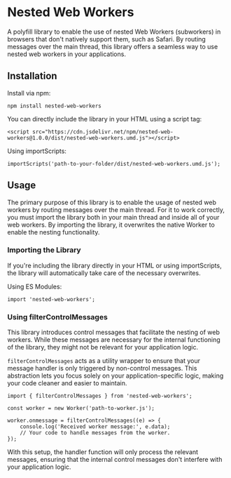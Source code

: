 # Nested Web Workers

A polyfill library to enable the use of nested Web Workers (subworkers) in browsers that don't natively support them, such as Safari.
By routing messages over the main thread, this library offers a seamless way to use nested web workers in your applications.

## Installation

Install via npm:
```
npm install nested-web-workers
```

You can directly include the library in your HTML using a script tag:
```
<script src="https://cdn.jsdelivr.net/npm/nested-web-workers@1.0.0/dist/nested-web-workers.umd.js"></script>
```

Using importScripts:
```
importScripts('path-to-your-folder/dist/nested-web-workers.umd.js');
```

## Usage
The primary purpose of this library is to enable the usage of nested web workers by routing messages over the main thread. For it to work correctly, you must import the library both in your main thread and inside all of your web workers. By importing the library, it overwrites the native Worker to enable the nesting functionality.

### Importing the Library
If you're including the library directly in your HTML or using importScripts, the library will automatically take care of the necessary overwrites.

Using ES Modules:
```
import 'nested-web-workers';
```


### Using filterControlMessages
This library introduces control messages that facilitate the nesting of web workers. While these messages are necessary for the internal functioning of the library, they might not be relevant for your application logic.

`filterControlMessages` acts as a utility wrapper to ensure that your message handler is only triggered by non-control messages. This abstraction lets you focus solely on your application-specific logic, making your code cleaner and easier to maintain.

```
import { filterControlMessages } from 'nested-web-workers';

const worker = new Worker('path-to-worker.js');

worker.onmessage = filterControlMessages((e) => {
    console.log('Received worker message:', e.data);
    // Your code to handle messages from the worker.
});
```

With this setup, the handler function will only process the relevant messages, ensuring that the internal control messages don't interfere with your application logic.
